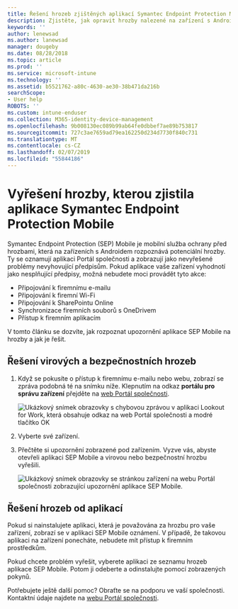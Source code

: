 ```yaml
---
title: Řešení hrozeb zjištěných aplikací Symantec Endpoint Protection Mobile pro Android | Dokumentace Microsoftu
description: Zjistěte, jak opravit hrozby nalezené na zařízení s Androidem.
keywords: ''
author: lenewsad
ms.author: lanewsad
manager: dougeby
ms.date: 08/28/2018
ms.topic: article
ms.prod: ''
ms.service: microsoft-intune
ms.technology: ''
ms.assetid: b5521762-a80c-4630-ae30-38b471da216b
searchScope:
- User help
ROBOTS: ''
ms.custom: intune-enduser
ms.collection: M365-identity-device-management
ms.openlocfilehash: 9b008130ec089b99ab64fe0dbbef7ae89b753817
ms.sourcegitcommit: 727c3ae7659ad79ea162250d234d7730f840c731
ms.translationtype: MT
ms.contentlocale: cs-CZ
ms.lasthandoff: 02/07/2019
ms.locfileid: "55844186"
---
```

# <a name="resolve-a-threat-found-by-symantec-endpoint-protection-mobile"></a>Vyřešení hrozby, kterou zjistila aplikace Symantec Endpoint Protection Mobile

Symantec Endpoint Protection (SEP) Mobile je mobilní služba ochrany před hrozbami, která na zařízeních s Androidem rozpoznává potenciální hrozby. Ty se oznamují aplikaci Portál společnosti a zobrazují jako nevyřešené problémy nevyhovující předpisům. Pokud aplikace vaše zařízení vyhodnotí jako nesplňující předpisy, možná nebudete moci provádět tyto akce:

* Připojování k firemnímu e-mailu
* Připojování k firemní Wi-Fi
* Připojování k SharePointu Online
* Synchronizace firemních souborů s OneDrivem
* Přístup k firemním aplikacím

V tomto článku se dozvíte, jak rozpoznat upozornění aplikace SEP Mobile na hrozby a jak je řešit. 

## <a name="resolve-virus-or-security-threat"></a>Řešení virových a bezpečnostních hrozeb  

1. Když se pokusíte o přístup k firemnímu e-mailu nebo webu, zobrazí se zpráva podobná té na snímku níže. Klepnutím na odkaz **portálu pro správu zařízení** přejděte na [web Portál společnosti](https://portal.manage.microsoft.com/devices).

    ![Ukázkový snímek obrazovky s chybovou zprávou v aplikaci Lookout for Work, která obsahuje odkaz na web Portál společnosti a modré tlačítko OK](./media/mtd-go-to-device-management-portal-android.png)  

2. Vyberte své zařízení.  
3. Přečtěte si upozornění zobrazené pod zařízením. Vyzve vás, abyste otevřeli aplikaci SEP Mobile a virovou nebo bezpečnostní hrozbu vyřešili.     

    ![Ukázkový snímek obrazovky se stránkou zařízení na webu Portál společnosti zobrazující upozornění aplikace SEP Mobile.](./media/CP-lookout-virus-banner-1808.png)

## <a name="resolve-an-app-threat"></a>Řešení hrozeb od aplikací  

Pokud si nainstalujete aplikaci, která je považována za hrozbu pro vaše zařízení, zobrazí se v aplikaci SEP Mobile oznámení. V případě, že takovou aplikaci na zařízení ponecháte, nebudete mít přístup k firemním prostředkům.  

Pokud chcete problém vyřešit, vyberete aplikaci ze seznamu hrozeb aplikace SEP Mobile. Potom ji odeberte a odinstalujte pomocí zobrazených pokynů.  

Potřebujete ještě další pomoc? Obraťte se na podporu ve vaší společnosti. Kontaktní údaje najdete na [webu Portál společnosti](https://go.microsoft.com/fwlink/?linkid=2010980).  

